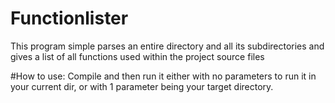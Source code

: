 # Functionlister
This program simple parses an entire directory and all its subdirectories and gives a list of all functions used within the project source files

#How to use: Compile and then run it either with no parameters to run it in your current dir, or with 1 parameter being your target directory.
